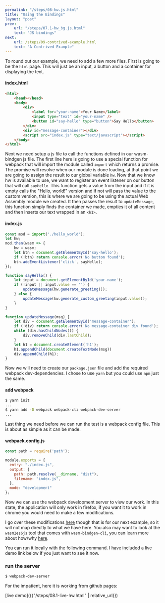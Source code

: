 ```yaml
---
permalink: "/steps/08-hw.js.html"
title: "Using the Bindings"
layout: "post"
prev: 
    url: "/steps/07.1-hw_bg.js.html"
    text: "JS bindings"
next: 
    url: /steps/09-contrived-example.html
    text: "A Contrived Example"
---
```

<div class="explain">
To round out our example, we need to add a few more files. First is going to be the <code>html</code> page. This will just be an input, a button and a container for displaying the text.
</div>

#### index.html
```html
<html>
    <head></head>
    <body>
        <div>
            <label for="your-name">Your Name</label>
            <input type="text" id="your-name" />
            <button id="say-hello" type="button">Say Hello</button>
        </div>
        <div id="message-container"></div>
        <script src="index.js" type="text/javascript"></script>
    </body>
</html>
```
<div class="explain">
Next we need setup a js file to call the functions defined in our wasm-bindgen js file. The first line here is going to use a special function for webpack that will import the module called <code>import</code> which returns a promise. The promise will resolve when our module is done loading, at that point we are going to assign the result to our global variable <code>hw</code>. Now that we know hw is available to use, we want to register an event listener on our button that will call <code>sayHello</code>. This function gets a value from the input and if it is empty calls the "Hello, world!" version and if not will pass the value to the custom version, this is where we are going to be using the actual Web Assembly module we created. It then passes the result to <code>updateMessage</code>, this function simply finds the container we made, empties it of all content and then inserts our text wrapped in an <code>&lt;h1&gt;</code>.
</div>

#### index.js
```js
const mod = import('./hello_world');
let hw;
mod.then(wasm => {
    hw = wasm;
    let btn = document.getElementById('say-hello');
    if (!btn) return console.error('No button found');
    btn.addEventListener('click', sayHello);
});

function sayHello() {
    let input = document.getElementById('your-name');
    if (!input || input.value == '') {
        updateMessage(hw.generate_greeting());
    } else {
        updateMessage(hw.generate_custom_greeting(input.value));
    }
}

function updateMessage(msg) {
    let div = document.getElementById('message-container');
    if (!div) return console.error('No message-container div found');
    while (div.hasChildNodes()) {
        div.removeChild(div.lastChild);
    }
    let h1 = document.createElement('h1');
    h1.appendChild(document.createTextNode(msg))
    div.appendChild(h1);
}
```
<div class="explain">
Now we will need to create our <code>package.json</code> file and add the required webpack dev-dependencies. I chose to use <code>yarn</code> but you could use <code>npm</code> just the same.
</div>

#### add webpack
```bash
$ yarn init
...
$ yarn add -D webpack webpack-cli webpack-dev-server
...
```
<div class="explain">
Last thing we need before we can run the test is a webpack config file. This is about as simple as it can be made.
</div>

#### webpack.config.js
```js
const path = require('path');

module.exports = {
  entry: "./index.js",
  output: {
    path: path.resolve(__dirname, "dist"),
    filename: "index.js",
  },
  mode: "development"
};
```
<div class="explain">
<p>
Now we can use the webpack development server to view our work. In this state, the application will only work in firefox, if you want it to work in chrome you would need to make a few modifications.
</p>
<p>
I go over these modifications <a href="{{"/steps/10.11-the-bindgen.html" | relative_url}}">here</a> though that is for our next example, so it will not map directly to what we have here. You also may want to look at the <code>wasm2es6js</code> tool that comes with <code>wasm-bindgen-cli</code>, you can learn more about how/why <a href="https://github.com/rustwasm/wasm-bindgen/tree/master/examples/hello_world#caveat-for-chrome-users">here</a>.
</p>
<p>
You can run it locally with the following command. I have included a live demo link below if you just want to see it now.
</p>
</div>

### run the server
```bash
$ webpack-dev-server
```
<p class="explain">For the impatient, here it is working from github pages:</p>

[live demo]({{"/steps/08.1-live-hw.html" | relative_url}})